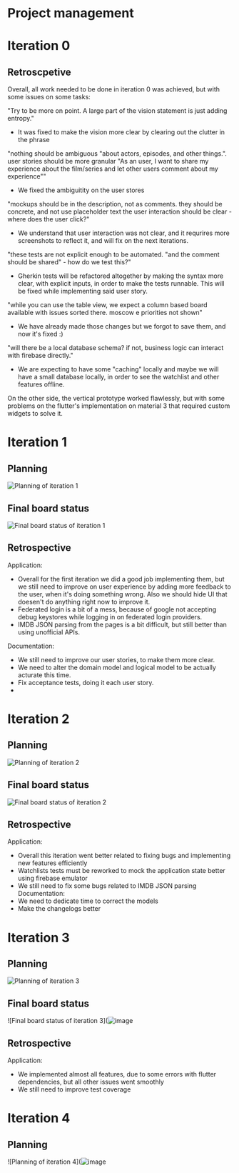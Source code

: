 
# Project management


# Iteration 0

## Retroscpetive

Overall, all work needed to be done in iteration 0 was achieved, but with some issues on some tasks:

"Try to be more on point. A large part of the vision statement is just adding entropy."
 - It was fixed to make the vision more clear by clearing out the clutter in the phrase

"nothing should be ambiguous "about actors, episodes, and other things.". 
user stories should be more granular "As an user, I want to share my experience about the film/series and let other users comment about my experience""
 - We fixed the ambiguitity on the user stores

"mockups should be in the description, not as comments. they should be concrete, and not use placeholder text
the user interaction should be clear - where does the user click?"
 - We understand that user interaction was not clear, and it requrires more screenshots to reflect it, and will fix on the next iterations.

"these tests are not explicit enough to be automated. "and the comment should be shared" - how do we test this?"
 - Gherkin tests will be refactored altogether by making the syntax more clear, with explicit inputs, in order to make the tests runnable. This will be fixed while implementing said user story.
 
 "while you can use the table view, we expect a column based board available with issues sorted there.
moscow e priorities not shown"
 - We have already made those changes but we forgot to save them, and now it's fixed :)

"will there be a local database schema? if not, business logic can interact with firebase directly."
 - We are expecting to have some "caching" locally and maybe we will have a small database locally, in order to see the watchlist and other features offline.

On the other side, the vertical prototype worked flawlessly, but with some problems on the flutter's implementation on material 3
that required custom widgets to solve it.


# Iteration 1

## Planning
![Planning of iteration 1](https://user-images.githubusercontent.com/24589619/225722688-095093be-3616-4793-a0c6-d78624d414ba.png)
## Final board status
![Final board status of iteration 1](https://user-images.githubusercontent.com/24589619/228909556-be70df1b-87fa-4899-a9ff-80b56e7e3b0f.png)

## Retrospective

Application:
 - Overall for the first iteration we did a good job implementing them, but we still need to improve on user experience by adding more feedback to the user, when it's doing something wrong. Also we should hide UI that doesen't do anything right now to improve it.
 - Federated login is a bit of a mess, because of google not accepting debug keystores while logging in on federated login providers.
 - IMDB JSON parsing from the pages is a bit difficult, but still better than using unofficial APIs.

Documentation:
 - We still need to improve our user stories, to make them more clear.
 - We need to alter the domain model and logical model to be actually acturate this time.
 - Fix acceptance tests, doing it each user story.
 - 
# Iteration 2

## Planning
![Planning of iteration 2](https://user-images.githubusercontent.com/24589619/228917288-76f135c5-cad8-47aa-8425-7415c11c5f8e.png)

## Final board status
![Final board status of iteration 2](https://user-images.githubusercontent.com/24589619/232922839-e12f0deb-9708-4fd3-9c3f-db852b1e7e95.png)

## Retrospective

Application:
 - Overall this iteration went better related to fixing bugs and implementing new features efficiently
 - Watchlists tests must be reworked to mock the application state better using firebase emulator
 - We still need to fix some bugs related to IMDB JSON parsing
Documentation:
 - We need to dedicate time to correct the models
 - Make the changelogs better

# Iteration 3

## Planning
![Planning of iteration 3](https://user-images.githubusercontent.com/24589619/233449278-16225b64-3557-4386-adb5-31d0718d4155.png)

## Final board status
![Final board status of iteration 3](![image](https://user-images.githubusercontent.com/24589619/236285796-aa115b00-b31c-4b63-8f71-b4854010f006.png)

## Retrospective

Application:
 - We implemented almost all features, due to some errors with flutter dependencies, but all other issues went smoothly
 - We still need to improve test coverage
 
# Iteration 4

## Planning
![Planning of iteration 4](![image](https://user-images.githubusercontent.com/24589619/236285796-aa115b00-b31c-4b63-8f71-b4854010f006.png)
